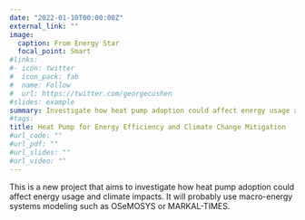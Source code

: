 ```yaml
---
date: "2022-01-10T00:00:00Z"
external_link: ""
image:
  caption: From Energy Star
  focal_point: Smart
#links:
#- icon: twitter
#  icon_pack: fab
#  name: Follow
#  url: https://twitter.com/georgecushen
#slides: example
summary: Investigate how heat pump adoption could affect energy usage and climate impacts.
#tags:
title: Heat Pump for Energy Efficiency and Climate Change Mitigation
#url_code: ""
#url_pdf: ""
#url_slides: ""
#url_video: ""
---
```


This is a new project that aims to investigate how heat pump adoption could affect energy usage and climate impacts. It will probably use macro-energy systems modeling such as OSeMOSYS or MARKAL-TIMES.




